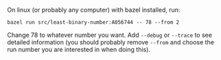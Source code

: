 On linux (or probably any computer) with bazel installed, run:

```
bazel run src/least-binary-number:A056744 -- 78 --from 2
```

Change 78 to whatever number you want. Add `--debug` or `--trace` to see detailed information (you should probably remove `--from` and choose the run number you are interested in when doing this).
